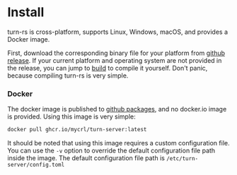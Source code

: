 # Install

turn-rs is cross-platform, supports Linux, Windows, macOS, and provides a Docker image.

First, download the corresponding binary file for your platform from [github release](https://github.com/mycrl/turn-rs/releases). If your current platform and operating system are not provided in the release, you can jump to [build](./build.md) to compile it yourself. Don't panic, because compiling turn-rs is very simple.

### Docker

The docker image is published to [github packages](https://github.com/mycrl/turn-rs/pkgs/container/turn-server), and no docker.io image is provided. Using this image is very simple:

```bash
docker pull ghcr.io/mycrl/turn-server:latest
```

It should be noted that using this image requires a custom configuration file. You can use the `-v` option to override the default configuration file path inside the image. The default configuration file path is `/etc/turn-server/config.toml`


